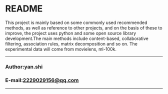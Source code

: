 README
===========================
This project is mainly based on some commonly used recommended methods, as well as reference to other projects,
and on the basis of these to improve, the project uses python and some open source library development.The main
methods include content-based, collaborative filtering, association rules, matrix decomposition and so on.
The experimental data will come from movielens, ml-100k.
****
### Author:yan.shi
### E-mail:2229029156@qq.com
****